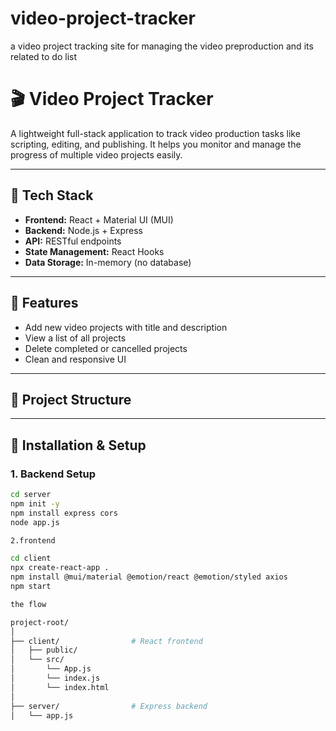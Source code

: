 # video-project-tracker
a video project tracking site for managing the video preproduction and its related to do list 


# 🎬 Video Project Tracker

A lightweight full-stack application to track video production tasks like scripting, editing, and publishing. It helps you monitor and manage the progress of multiple video projects easily.

---

## 🧩 Tech Stack

- **Frontend:** React + Material UI (MUI)
- **Backend:** Node.js + Express
- **API:** RESTful endpoints
- **State Management:** React Hooks
- **Data Storage:** In-memory (no database)

---

## 🚀 Features

- Add new video projects with title and description
- View a list of all projects
- Delete completed or cancelled projects
- Clean and responsive UI

---

## 📁 Project Structure

---

## 🔧 Installation & Setup

### 1. Backend Setup

```bash
cd server
npm init -y
npm install express cors
node app.js

2.frontend

cd client
npx create-react-app .
npm install @mui/material @emotion/react @emotion/styled axios
npm start

the flow

project-root/
│
├── client/                # React frontend
│   ├── public/
│   └── src/
│       └── App.js
│       └── index.js
│       └── index.html
│
├── server/                # Express backend
│   └── app.js
